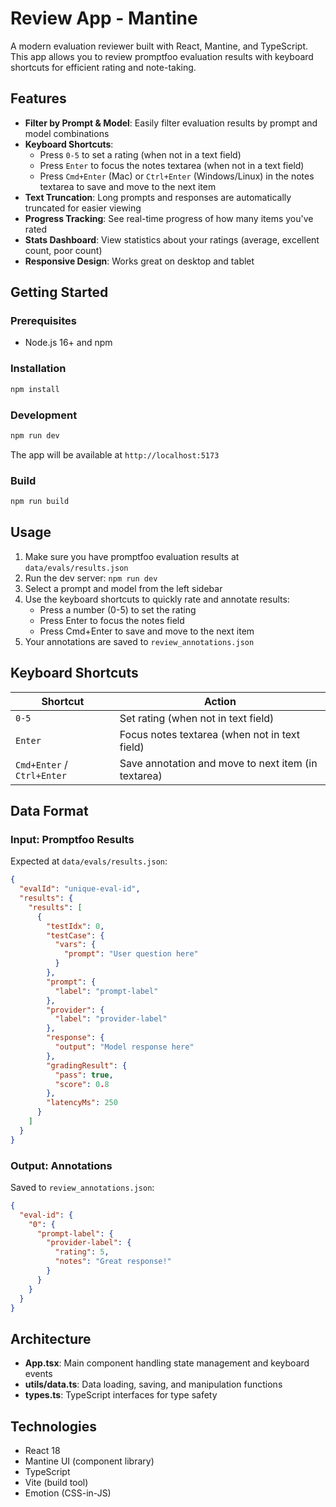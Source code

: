 # Review App - Mantine

A modern evaluation reviewer built with React, Mantine, and TypeScript. This app allows you to review promptfoo evaluation results with keyboard shortcuts for efficient rating and note-taking.

## Features

- **Filter by Prompt & Model**: Easily filter evaluation results by prompt and model combinations
- **Keyboard Shortcuts**:
  - Press `0-5` to set a rating (when not in a text field)
  - Press `Enter` to focus the notes textarea (when not in a text field)
  - Press `Cmd+Enter` (Mac) or `Ctrl+Enter` (Windows/Linux) in the notes textarea to save and move to the next item
- **Text Truncation**: Long prompts and responses are automatically truncated for easier viewing
- **Progress Tracking**: See real-time progress of how many items you've rated
- **Stats Dashboard**: View statistics about your ratings (average, excellent count, poor count)
- **Responsive Design**: Works great on desktop and tablet

## Getting Started

### Prerequisites

- Node.js 16+ and npm

### Installation

```bash
npm install
```

### Development

```bash
npm run dev
```

The app will be available at `http://localhost:5173`

### Build

```bash
npm run build
```

## Usage

1. Make sure you have promptfoo evaluation results at `data/evals/results.json`
2. Run the dev server: `npm run dev`
3. Select a prompt and model from the left sidebar
4. Use the keyboard shortcuts to quickly rate and annotate results:
   - Press a number (0-5) to set the rating
   - Press Enter to focus the notes field
   - Press Cmd+Enter to save and move to the next item
5. Your annotations are saved to `review_annotations.json`

## Keyboard Shortcuts

| Shortcut | Action |
|----------|--------|
| `0-5` | Set rating (when not in text field) |
| `Enter` | Focus notes textarea (when not in text field) |
| `Cmd+Enter` / `Ctrl+Enter` | Save annotation and move to next item (in textarea) |

## Data Format

### Input: Promptfoo Results

Expected at `data/evals/results.json`:

```json
{
  "evalId": "unique-eval-id",
  "results": {
    "results": [
      {
        "testIdx": 0,
        "testCase": {
          "vars": {
            "prompt": "User question here"
          }
        },
        "prompt": {
          "label": "prompt-label"
        },
        "provider": {
          "label": "provider-label"
        },
        "response": {
          "output": "Model response here"
        },
        "gradingResult": {
          "pass": true,
          "score": 0.8
        },
        "latencyMs": 250
      }
    ]
  }
}
```

### Output: Annotations

Saved to `review_annotations.json`:

```json
{
  "eval-id": {
    "0": {
      "prompt-label": {
        "provider-label": {
          "rating": 5,
          "notes": "Great response!"
        }
      }
    }
  }
}
```

## Architecture

- **App.tsx**: Main component handling state management and keyboard events
- **utils/data.ts**: Data loading, saving, and manipulation functions
- **types.ts**: TypeScript interfaces for type safety

## Technologies

- React 18
- Mantine UI (component library)
- TypeScript
- Vite (build tool)
- Emotion (CSS-in-JS)
